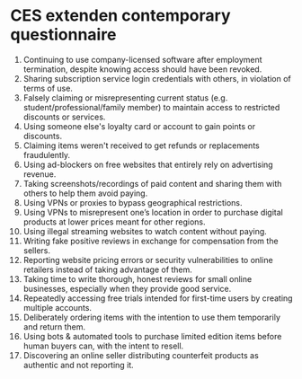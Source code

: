 # CES extenden contemporary questionnaire

1.	Continuing to use company-licensed software after employment termination, despite knowing access should have been revoked.
2.	Sharing subscription service login credentials with others, in violation of terms of use. 
3.	Falsely claiming or misrepresenting current status (e.g. student/professional/family member) to maintain access to restricted discounts or services.
4.	Using someone else's loyalty card or account to gain points or discounts.
5.	Claiming items weren't received to get refunds or replacements fraudulently.
6.	Using ad-blockers on free websites that entirely rely on advertising revenue.
7.	Taking screenshots/recordings of paid content and sharing them with others to help them avoid paying.
8.	Using VPNs or proxies to bypass geographical restrictions.
9.	Using VPNs to misrepresent one’s location in order to purchase digital products at lower prices meant for other regions.
10.	Using illegal streaming websites to watch content without paying.
11.	Writing fake positive reviews in exchange for compensation from the sellers.
12.	Reporting website pricing errors or security vulnerabilities to online retailers instead of taking advantage of them.
13.	Taking time to write thorough, honest reviews for small online businesses, especially when they provide good service.
14.	Repeatedly accessing free trials intended for first-time users by creating multiple accounts.
15.	Deliberately ordering items with the intention to use them temporarily and return them.
16.	Using bots & automated tools to purchase limited edition items before human buyers can, with the intent to resell.
17.	Discovering an online seller distributing counterfeit products as authentic and not reporting it.